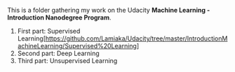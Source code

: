 This is a folder gathering my work on the Udacity **Machine Learning - Introduction Nanodegree Program**.   

1. First part: Supervised Learning[https://github.com/Lamiaka/Udacity/tree/master/IntroductionMachineLearning/Supervised%20Learning]
2. Second part: Deep Learning
3. Third part: Unsupervised Learning
